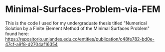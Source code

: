 # Minimal-Surfaces-Problem-via-FEM
This is the code I used for my undergraduate thesis titled "Numerical Solution by a Finite Element Method of the Minimal Surfaces Problem" found here: https://repositorio.uniandes.edu.co/entities/publication/c48fe782-bd0e-47cf-a9f8-d2704af16354
